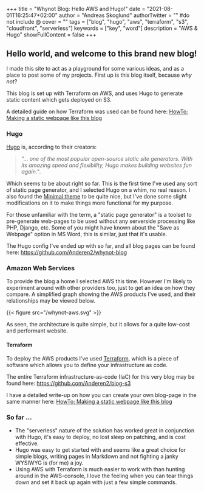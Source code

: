 +++
title = "Whynot Blog: Hello AWS and Hugo!"
date = "2021-08-01T16:25:47+02:00"
author = "Andreas Skoglund"
authorTwitter = "" #do not include @
cover = ""
tags = ["blog", "hugo", "aws", "terraform", "s3", "cloudfront", "serverless"]
keywords = ["key", "word"]
description = "AWS & Hugo"
showFullContent = false
+++

## Hello world, and welcome to this brand new blog!
I made this site to act as a playground for some various ideas, and as a place to post some of my projects. First up is this blog itself, because *why not*?

This blog is set up with Terraform on AWS, and uses Hugo to generate static content which gets deployed on S3.

A detailed guide on how Terraform was used can be found here: [HowTo: Making a static webpage like this blog](/posts/making-a-static-website/)

### Hugo 
[Hugo](https://gohugo.io/) is, according to their creators: 
> *"... one of the most popular open-source static site generators. With its amazing speed and flexibility, Hugo makes building websites fun again."*. 

Which seems to be about right so far. This is the first time I've used any sort of static page generator, and I selected Hugo on a whim, no real reason. I also found the [Minimal theme](https://github.com/calintat/minimal) to be quite nice, but I've done some slight modifications on it to make things more functional for my purpose. 

For those unfamiliar with the term, a "static page generator" is a toolset to pre-generate web-pages to be used without any serverside processing like PHP, Django, etc. Some of you might have known about the "Save as Webpage" option in MS Word, this is similar, just that it's usable. 

The Hugo config I've ended up with so far, and all blog pages can be found here: https://github.com/Anderen2/whynot-blog

### Amazon Web Services
To provide the blog a home I selected AWS this time. However I'm likely to experiment around with other providers too, just to get an idea on how they compare. A simplified graph showing the AWS products I've used, and their relationships may be viewed below. 

{{< figure src="/whynot-aws.svg" >}}

As seen, the architecture is quite simple, but it allows for a quite low-cost and performant website. 

#### Terraform
To deploy the AWS products I've used [Terraform](https://www.terraform.io/), which is a piece of software which allows you to define your infrastructure as code. 

The entire Terraform infrastructure-as-code (IaC) for this very blog may be found here: https://github.com/Anderen2/blog-s3

I have a detailed write-up on how you can create your own blog-page in the same manner here: [HowTo: Making a static webpage like this blog](/posts/making-a-static-website/)

### So far ...

- The "serverless" nature of the solution has worked great in conjunction with Hugo, it's easy to deploy, no lost sleep on patching, and is cost effective. 
- Hugo was easy to get started with and seems like a great choice for simple blogs, writing pages in Markdown and not fighting a janky WYSIWYG is (for me) a joy.
- Using AWS with Terraform is much easier to work with than hunting around in the AWS-console, I love the feeling when you can tear things down and set it back up again with just a few simple commands. 
